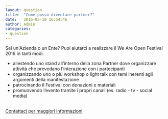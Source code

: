 ```yaml
---
layout: question
title:  "Come posso diventare partner?"
date:   2016-05-10 16:54:46
author: Admin
categories:
- question
---
```


<p>Sei un'Azienda o un Ente? Puoi aiutarci a realizzare il We Are Open Festival 2016 in tanti modi:</p>

<ul class="list-group">
<li class="list-group-item">allestendo uno stand all’interno della zona Partner dove organizzare attività che prevedano l’interazione con i partecipanti</li>
<li class="list-group-item">organizzando uno o più workshop o light talk con temi inerenti agli argomenti della manifestazione</li>
<li class="list-group-item">patrocinando il Festival con donazioni e materiali</li>
<li class="list-group-item">promuovendo l’evento tramite i propri canali (es. radio - tv - social media)</li>
</ul>



 <p><br/><a href="/contact/" class="btn btn-theme">Contattaci per maggiori informazioni</a></p>